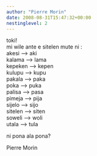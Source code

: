 ```yaml
---
author: "Pierre Morin"
date: 2008-08-31T15:47:32+00:00
nestinglevel: 2
---
```

toki!  
mi wile ante e sitelen mute ni :  
akesi --> aki  
kalama --> lama  
kepeken --> kepen  
kulupu --> kupu  
pakala --> paka  
poka --> puka  
palisa --> pasa  
pimeja --> pija  
sijelo --> sijo  
sitelen --> siten  
soweli --> woli  
utala --> tula  
  
ni pona ala pona?  
  
Pierre Morin